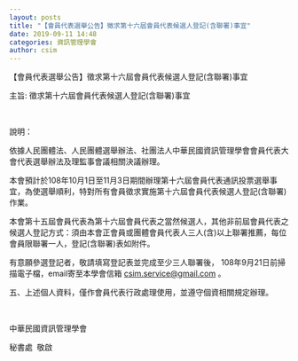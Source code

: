 ```yaml
---
layout: posts
title: "【會員代表選舉公告】徵求第十六屆會員代表候選人登記(含聯署)事宜"
date: 2019-09-11 14:48
categories: 資訊管理學會
author: csim
---
```


【會員代表選舉公告】徵求第十六屆會員代表候選人登記(含聯署)事宜

主旨: 徵求第十六屆會員代表候選人登記(含聯署)事宜

 

說明：

依據人民團體法、人民團體選舉辦法、社團法人中華民國資訊管理學會會員代表大會代表選舉辦法及理監事會議相關決議辦理。

本會預計於108年10月1日至11月3日期間辦理第十六屆會員代表通訊投票選舉事宜，為使選舉順利，特對所有會員徵求實施第十六屆會員代表候選人登記(含聯署)作業。

本會第十五屆會員代表為第十六屆會員代表之當然候選人，其他非前屆會員代表之候選人登記方式：須由本會正會員或團體會員代表人三人(含)以上聯署推薦，每位會員限聯署一人，登記(含聯署)表如附件。

有意願參選登記者，敬請填寫登記表並完成至少三人聯署後， 108年9月21日前掃描電子檔，email寄至本學會信箱 csim.service@gmail.com 。

五、上述個人資料，僅作會員代表行政處理使用，並遵守個資相關規定辦理。

 

中華民國資訊管理學會

秘書處  敬啟

 
